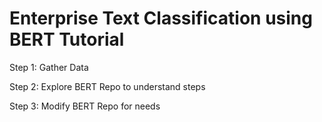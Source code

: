 # Enterprise Text Classification using BERT Tutorial

Step 1: Gather Data

Step 2: Explore BERT Repo to understand steps

Step 3: Modify BERT Repo for needs
